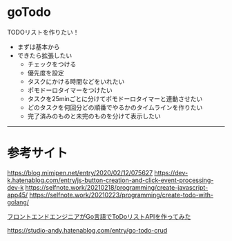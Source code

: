 # goTodo

TODOリストを作りたい！
- まずは基本から
- できたら拡張したい
  - チェックをつける
  - 優先度を設定
  - タスクにかける時間などをいれたい
  - ポモドーロタイマーをつけたい
  - タスクを25minごとに分けてポモドーロタイマーと連動させたい
  - どのタスクを何回分どの順番でやるかのタイムラインを作りたい
  - 完了済みのものと未完のものを分けて表示したい

---

# 参考サイト

https://blog.mimipen.net/entry/2020/02/12/075627
https://dev-k.hatenablog.com/entry/js-button-creation-and-click-event-processing-dev-k
https://selfnote.work/20210218/programming/create-javascript-app45/
https://selfnote.work/20210223/programming/create-todo-with-golang/

[フロントエンドエンジニアがGo言語でToDoリストAPIを作ってみた](https://liginc.co.jp/584227)

https://studio-andy.hatenablog.com/entry/go-todo-crud